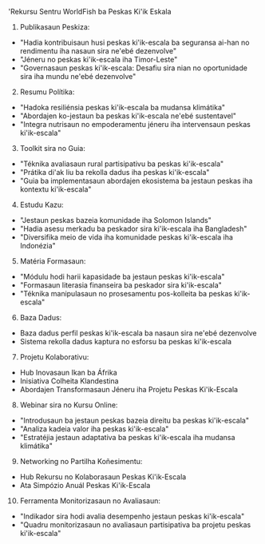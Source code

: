'Rekursu Sentru WorldFish ba Peskas Ki'ik Eskala

1. Publikasaun Peskiza:
- "Hadia kontribuisaun husi peskas ki'ik-escala ba seguransa ai-han no rendimentu iha nasaun sira ne'ebé dezenvolve"
- "Jéneru no peskas ki'ik-escala iha Timor-Leste"
- "Governasaun peskas ki'ik-escala: Desafiu sira nian no oportunidade sira iha mundu ne'ebé dezenvolve"

2. Resumu Polítika:
- "Hadoka resiliénsia peskas ki'ik-escala ba mudansa klimátika"
- "Abordajen ko-jestaun ba peskas ki'ik-escala ne'ebé sustentavel"
- "Integra nutrisaun no empoderamentu jéneru iha intervensaun peskas ki'ik-escala"

3. Toolkit sira no Guia:
- "Téknika avaliasaun rural partisipativu ba peskas ki'ik-escala"
- "Prátika di'ak liu ba rekolla dadus iha peskas ki'ik-escala"
- "Guia ba implementasaun abordajen ekosistema ba jestaun peskas iha kontextu ki'ik-escala"

4. Estudu Kazu:
- "Jestaun peskas bazeia komunidade iha Solomon Islands"
- "Hadia asesu merkadu ba peskador sira ki'ik-escala iha Bangladesh"
- "Diversifika meio de vida iha komunidade peskas ki'ik-escala iha Indonézia"

5. Matéria Formasaun:
- "Módulu hodi harii kapasidade ba jestaun peskas ki'ik-escala"
- "Formasaun literasia finanseira ba peskador sira ki'ik-escala"
- "Téknika manipulasaun no prosesamentu pos-kolleita ba peskas ki'ik-escala"

6. Baza Dadus:
- Baza dadus perfil peskas ki'ik-escala ba nasaun sira ne'ebé dezenvolve
- Sistema rekolla dadus kaptura no esforsu ba peskas ki'ik-escala

7. Projetu Kolaborativu:
- Hub Inovasaun Ikan ba Áfrika
- Inisiativa Colheita Klandestina
- Abordajen Transformasaun Jéneru iha Projetu Peskas Ki'ik-Escala

8. Webinar sira no Kursu Online:
- "Introdusaun ba jestaun peskas bazeia direitu ba peskas ki'ik-escala"
- "Analiza kadeia valor iha peskas ki'ik-escala"
- "Estratéjia jestaun adaptativa ba peskas ki'ik-escala iha mudansa klimátika"

9. Networking no Partilha Koñesimentu:
- Hub Rekursu no Kolaborasaun Peskas Ki'ik-Escala
- Ata Simpózio Anuál Peskas Ki'ik-Escala

10. Ferramenta Monitorizasaun no Avaliasaun:
- "Indikador sira hodi avalia desempenho jestaun peskas ki'ik-escala"
- "Quadru monitorizasaun no avaliasaun partisipativa ba projetu peskas ki'ik-escala"